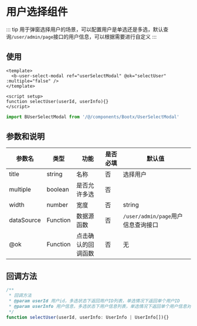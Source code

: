 # 用户选择组件
::: tip
用于弹窗选择用户的场景，可以配置用户是单选还是多选，默认查询`/user/admin/page`接口的用户信息，可以根据需要进行自定义
:::

## 使用
```vue
<template>
  <b-user-select-modal ref="userSelectModal" @ok="selectUser" :multiple="false" />
</template>

<script setup>
function selectUser(userId, userInfo){}
</script>
```

```typescript
import BUserSelectModal from '/@/components/Bootx/UserSelectModal'

```
## 参数和说明

| 参数名        | 类型       | 功能        | 是否必填 | 默认值                        |
|------------|----------|-----------|------|----------------------------|
| title      | string   | 名称        | 否    | 选择用户                       |
| multiple   | boolean  | 是否允许多选    | 否    |                            |
| width      | number   | 宽度        | 否    | string                     |        640                    |
| dataSource | Function | 数据源函数     | 否    | `/user/admin/page`用户信息查询接口 |
| @ok        | Function | 点击确认的回调函数 | 否    | 无                          |

## 回调方法
```typescript
/**
 * 回调方法
 * @param userId 用户id，多选状态下返回用户ID列表，单选情况下返回单个用户ID
 * @param userInfo 用户信息，多选状态下用户信息列表，单选情况下返回单个用户信息对象
 */
function selectUser(userId, userInfo: UserInfo | UserInfo[]){}
```